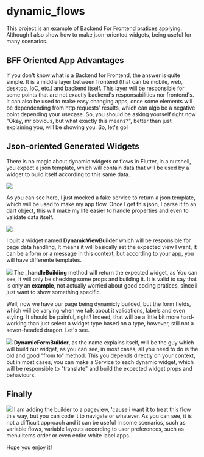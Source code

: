 # dynamic_flows

This project is an example of Backend For Frontend pratices applying.
Although I also show how to make json-oriented widgets, being useful for many scenarios.

## BFF Oriented App Advantages

If you don't know what is a Backend for Frontend, the answer is quite simple. It is a middle layer between frontend (that can be mobile, web, desktop, IoC, etc.) and backend itself. This layer will be responsible for some points that are not exactly backend's responsabilities nor frontend's. It can also be used to make easy changing apps, once some elements will be dependending from http requests' results, which can algo be a negative point depending your usecase.
So, you should be asking yourself right now "Okay, mr obvious, but what exactly this means?", better than just explaining you, will be showing you. So, let's go!

## Json-oriented Generated Widgets

There is no magic about dynamic widgets or flows in Flutter, in a nutshell, you expect a json template, which will contain data that will be used by a widget to build itself according to this same data.

<img src="./imgs/service.png" />

As you can see here, I just mocked a fake service to return a json template, which will be used to make my app flow.
Once I get this json, I parse it to an dart object, this will make my life easier to handle properties and even to validate data itself.

<img src="./imgs/dynamic_view_01.png" />

I built a widget named <strong>DynamicViewBuilder</strong> which will be responsible for page data handling, It means it will basically set the expected view I want, It can be a form or a message in this context, but according to your app, you will have differente templates. 

<img src="./imgs/dynamic_view_02.png" />
The <strong>_handleBuilding</strong> method will return the expected widget, as You can see, it will only be checking some props and building it.
It is valid to say that is only an <strong>example</strong>, not actually worried about good coding pratices, since i just want to show something specific.


Well, now we have our page being dynamicly builded, but the form fields, which will be varying when we talk about it validations, labels and even styling. It should be painful, right? Indeed, that will be a little bit more hard-working than just select a widget type based on a type, however, still not a seven-headed dragon. Let's see.

<img src="./imgs/dynamic_view_03.png" />
<strong>DynamicFormBuilder</strong>, as the name explains itself, will be the guy which will build our widget, as you can see, in most cases, all you need to do is the old and good "from to" method.
This you depends directly on your context, but in most cases, you can make a Service to each dynamic widget, which will be responsible to "translate" and build the expected widget props and behaviours.



## Finally


<img src="./imgs/view.png" />
I am adding the builder to a pageview, 'cause i want it to treat this flow this way, but you can code it to navigate or whatever. As you can see, it is not a difficult approach and it can be useful in some scenarios, such as variable flows, variable layouts according to user preferences, such as menu items order or even entire white label apps.

Hope you enjoy it!